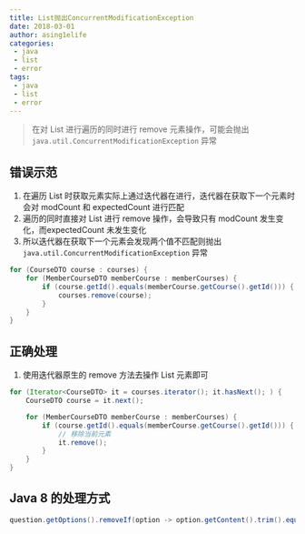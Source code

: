 ```yaml
---
title: List抛出ConcurrentModificationException
date: 2018-03-01
author: asing1elife
categories:
 - java
 - list
 - error
tags:
 - java
 - list
 - error
---
```

> 在对 List 进行遍历的同时进行 remove 元素操作，可能会抛出 `java.util.ConcurrentModificationException` 异常  

## 错误示范
1. 在遍历 List 时获取元素实际上通过迭代器在进行，迭代器在获取下一个元素时会对 modCount 和 expectedCount 进行匹配
2. 遍历的同时直接对 List 进行 remove 操作，会导致只有 modCount 发生变化，而expectedCount 未发生变化
3. 所以迭代器在获取下一个元素会发现两个值不匹配则抛出 `java.util.ConcurrentModificationException` 异常

```java
for (CourseDTO course : courses) {
    for (MemberCourseDTO memberCourse : memberCourses) {
        if (course.getId().equals(memberCourse.getCourse().getId())) {
            courses.remove(course);
        }
    }
}
```

## 正确处理
1. 使用迭代器原生的 remove 方法去操作 List 元素即可

```java
for (Iterator<CourseDTO> it = courses.iterator(); it.hasNext(); ) {
    CourseDTO course = it.next();

    for (MemberCourseDTO memberCourse : memberCourses) {
        if (course.getId().equals(memberCourse.getCourse().getId())) {
            // 移除当前元素
            it.remove();
        }
    }
}
```

## Java 8 的处理方式
```java
question.getOptions().removeIf(option -> option.getContent().trim().equals(""));
```